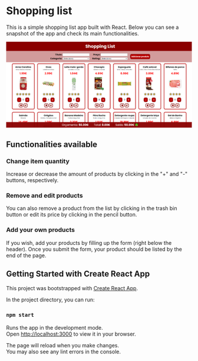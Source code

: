 # Shopping list

This is a simple shopping list app built with React. Below you can see a snapshot of the app and check its main functionalities.

![Screenshot](src\assets\app_snapshot.png)

## Functionalities available

### Change item quantity

Increase or decrease the amount of products by clicking in the "+" and "-" buttons, respectively.

### Remove and edit products

You can also remove a product from the list by clicking in the trash bin button or edit its price by clicking in the pencil button.

### Add your own products

If you wish, add your products by filling up the form (right below the header). Once you submit the form, your product should be listed by the end of the page.

## Getting Started with Create React App

This project was bootstrapped with [Create React App](https://github.com/facebook/create-react-app).

In the project directory, you can run:

### `npm start`

Runs the app in the development mode.\
Open [http://localhost:3000](http://localhost:3000) to view it in your browser.

The page will reload when you make changes.\
You may also see any lint errors in the console.
